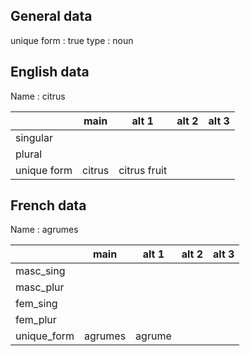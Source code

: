 ## General data

unique form : true
type : noun

## English data

Name : citrus

|             |  main  |    alt 1     | alt 2 | alt 3 |
| :---------- | :----: | :----------: | :---: | ----- |
| singular    |        |              |       |       |
| plural      |        |              |       |       |
| unique form | citrus | citrus fruit |       |       |

## French data

Name : agrumes

|             |  main   | alt 1  | alt 2 | alt 3 |
| :---------- | :-----: | :----: | :---: | :---: |
| masc_sing   |         |        |       |       |
| masc_plur   |         |        |       |       |
| fem_sing    |         |        |       |       |
| fem_plur    |         |        |       |       |
| unique_form | agrumes | agrume |       |       |


